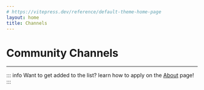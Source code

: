 ```yaml
---
# https://vitepress.dev/reference/default-theme-home-page
layout: home
title: Channels
---
```


# Community Channels <Badge type="warning" text="Beta" />

---

<TwitchList/>

::: info
Want to get added to the list? learn how to apply on the [About](/about) page!
:::